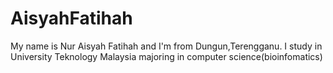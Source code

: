 # AisyahFatihah
My name is Nur Aisyah Fatihah and I'm from Dungun,Terengganu.
I study in University Teknology Malaysia majoring in computer science(bioinfomatics)
